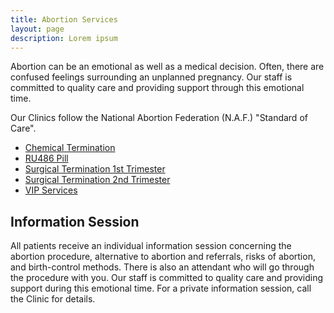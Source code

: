 ```yaml
---
title: Abortion Services
layout: page
description: Lorem ipsum
---
```


Abortion can be an emotional as well as a medical decision.  Often,
there are confused feelings surrounding an unplanned pregnancy.  Our
staff is committed to quality care and providing support through this
emotional time.

Our Clinics follow the National Abortion Federation (N.A.F.) "Standard
of Care".

- [Chemical Termination]
- [RU486 Pill]
- [Surgical Termination 1st Trimester]
- [Surgical Termination 2nd Trimester]
- [VIP Services]

Information Session
-------------------

All patients receive an individual information session concerning the
abortion procedure, alternative to abortion and referrals, risks of
abortion, and birth-control methods.  There is also an attendant who
will go through the procedure with you.  Our staff is committed to
quality care and providing support during this emotional time.  For a
private information session, call the Clinic for details.

[Chemical Termination]: #
[RU486 Pill]: #
[Surgical Termination 1st Trimester]: #
[Surgical Termination 2nd Trimester]: #
[VIP Services]: #

